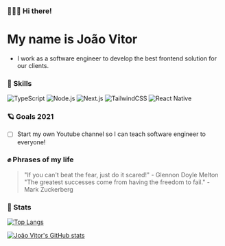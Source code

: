  
### 🙋🏻‍♂️ Hi there!
# My name is João Vitor
 - I work as a software engineer to develop the best frontend solution for our clients.

### 🚀 Skills
![TypeScript](https://img.shields.io/badge/TypeScript-007ACC?style=for-the-badge&logo=typescript&logoColor=white)
![Node.js](https://img.shields.io/badge/Node.js-43853D?style=for-the-badge&logo=node.js&logoColor=white)
![Next.js](https://img.shields.io/badge/next.js-000000?style=for-the-badge&logo=next.js&logoColor=white)
![TailwindCSS](https://img.shields.io/badge/Tailwind_CSS-38B2AC?style=for-the-badge&logo=tailwind-css&logoColor=white)
![React Native](https://img.shields.io/badge/React_Native-20232A?style=for-the-badge&logo=react&logoColor=61DAFB)

### 🪐 Goals 2021
 - [ ] Start my own Youtube channel so I can teach software engineer to everyone!

### ✊ Phrases of my life
> "If you can't beat the fear, just do it scared!" - Glennon Doyle Melton<br>
> "The greatest successes come from having the freedom to fail." - Mark Zuckerberg

### 🌟 Stats
[![Top Langs](https://github-readme-stats.vercel.app/api/top-langs/?username=jvzaniolo&theme=ayu-mirage&layout=compact)](https://github.com/anuraghazra/github-readme-stats)

[![João Vitor's GitHub stats](https://github-readme-stats.vercel.app/api?username=jvzaniolo&show_icons=true&theme=ayu-mirage)](https://github.com/anuraghazra/github-readme-stats)
